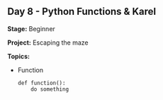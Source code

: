 ## Day 8 - Python Functions & Karel

**Stage:** Beginner

**Project:** Escaping the maze

**Topics:**
* Function
  ```
  def function():
      do something
  ```
